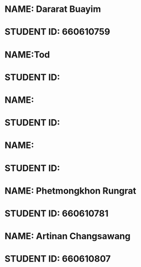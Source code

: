 # NAME: Dararat Buayim
# STUDENT ID: 660610759
# NAME:Tod
# STUDENT ID:
# NAME:
# STUDENT ID:
# NAME:
# STUDENT ID:
# NAME: Phetmongkhon Rungrat
# STUDENT ID: 660610781
# NAME: Artinan Changsawang
# STUDENT ID: 660610807
